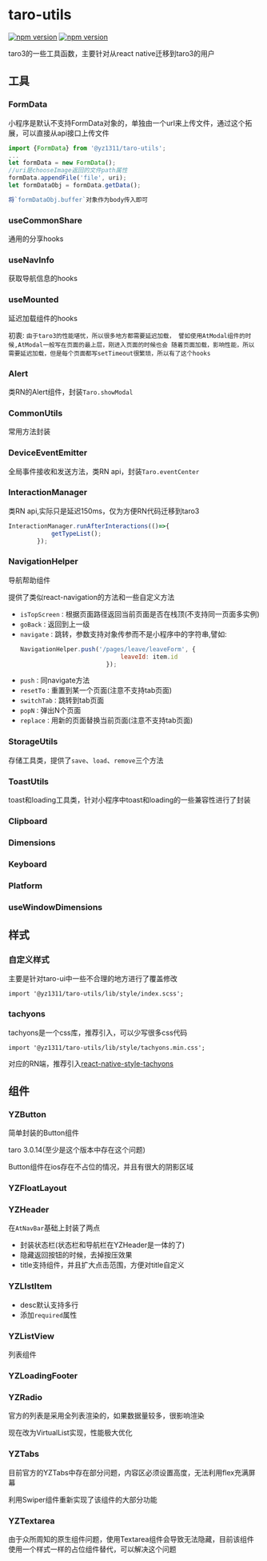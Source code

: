 # taro-utils
[![npm version](http://img.shields.io/npm/v/@yz1311/taro-utils.svg?style=flat-square)](https://npmjs.org/package/@yz1311/taro-utils "View this project on npm")
[![npm version](http://img.shields.io/npm/dm/@yz1311/taro-utils.svg?style=flat-square)](https://npmjs.org/package/@yz1311/taro-utils "View this project on npm")

taro3的一些工具函数，主要针对从react native迁移到taro3的用户


## 工具

### FormData

小程序是默认不支持FormData对象的，单独由一个url来上传文件，通过这个拓展，可以直接从api接口上传文件
```javascript
import {FormData} from '@yz1311/taro-utils';
...
let formData = new FormData();
//uri是chooseImage返回的文件path属性
formData.appendFile('file', uri);
let formDataObj = formData.getData();

将`formDataObj.buffer`对象作为body传入即可
```

### useCommonShare

通用的分享hooks

### useNavInfo

获取导航信息的hooks

### useMounted

延迟加载组件的hooks

初衷: `由于taro3的性能堪忧，所以很多地方都需要延迟加载，
譬如使用AtModal组件的时候,AtModal一般写在页面的最上层，刚进入页面的时候也会
随着页面加载，影响性能，所以需要延迟加载，但是每个页面都写setTimeout很繁琐，所以有了这个hooks`

### Alert

类RN的Alert组件，封装`Taro.showModal`

### CommonUtils

常用方法封装

### DeviceEventEmitter

全局事件接收和发送方法，类RN api，封装`Taro.eventCenter`

### InteractionManager

类RN api,实际只是延迟150ms，仅为方便RN代码迁移到taro3
```javascript
InteractionManager.runAfterInteractions(()=>{
            getTypeList();
        });
```

### NavigationHelper
导航帮助组件

提供了类似react-navigation的方法和一些自定义方法

* `isTopScreen：`根据页面路径返回当前页面是否在栈顶(不支持同一页面多实例)
* `goBack：`返回到上一级
* `navigate：`跳转，参数支持对象传参而不是小程序中的字符串,譬如:
  ```javascript
  NavigationHelper.push('/pages/leave/leaveForm', {
                              leaveId: item.id
                          });
  ```
* `push：`同navigate方法
* `resetTo：`重置到某一个页面(注意不支持tab页面)
* `switchTab：`跳转到tab页面
* `popN：`弹出N个页面
* `replace：`用新的页面替换当前页面(注意不支持tab页面)

### StorageUtils

存储工具类，提供了`save`、`load`、`remove`三个方法

### ToastUtils

toast和loading工具类，针对小程序中toast和loading的一些兼容性进行了封装

### Clipboard

### Dimensions

### Keyboard

### Platform

### useWindowDimensions


## 样式

### 自定义样式
主要是针对taro-ui中一些不合理的地方进行了覆盖修改
```
import '@yz1311/taro-utils/lib/style/index.scss';
```

### tachyons
tachyons是一个css库，推荐引入，可以少写很多css代码
```
import '@yz1311/taro-utils/lib/style/tachyons.min.css';
```

对应的RN端，推荐引入[react-native-style-tachyons](https://github.com/tachyons-css/react-native-style-tachyons)

## 组件

### YZButton

简单封装的Button组件

taro 3.0.14(至少是这个版本中存在这个问题)

Button组件在ios存在不占位的情况，并且有很大的阴影区域

### YZFloatLayout

### YZHeader
在`AtNavBar`基础上封装了两点
* 封装状态栏(状态栏和导航栏在YZHeader是一体的了)
* 隐藏返回按钮的时候，去掉按压效果
* title支持组件，并且扩大点击范围，方便对title自定义

### YZLIstItem

* desc默认支持多行
* 添加`required`属性

### YZListView

列表组件

### YZLoadingFooter


### YZRadio

官方的列表是采用全列表渲染的，如果数据量较多，很影响渲染

现在改为VirtualList实现，性能极大优化


### YZTabs

目前官方的YZTabs中存在部分问题，内容区必须设置高度，无法利用flex充满屏幕

利用Swiper组件重新实现了该组件的大部分功能


### YZTextarea

由于众所周知的原生组件问题，使用Textarea组件会导致无法隐藏，目前该组件使用一个样式一样的占位组件替代，可以解决这个问题
